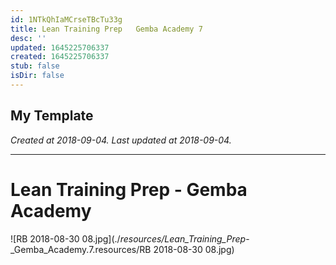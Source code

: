 ```yaml
---
id: 1NTkQhIaMCrseTBcTu33g
title: Lean Training Prep   Gemba Academy 7
desc: ''
updated: 1645225706337
created: 1645225706337
stub: false
isDir: false
---
```

My Template
---

_Created at 2018-09-04._
_Last updated at 2018-09-04._




---

# Lean Training Prep - Gemba Academy


![RB 2018-08-30 08.jpg](./_resources/Lean_Training_Prep_-_Gemba_Academy.7.resources/RB 2018-08-30 08.jpg)

